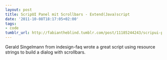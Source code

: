 ```yaml
---
layout: post
title: ScripUI Panel mit Scrollbars - Extend(Java)script
date: '2011-10-08T18:17:05+02:00'
tags:
- code
tumblr_url: http://fabiantheblind.tumblr.com/post/11185244243/scripui-panel-mit-scrollbars-extend-java-script
---
```


Gerald Singelmann from indesign-faq wrote a great script using resource strings to build a dialog with scrollbars.
